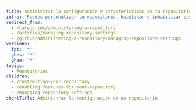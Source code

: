 ```yaml
---
title: Administrar la configuración y características de tu repositorio
intro: 'Puedes personalizar tu repositorio, habilitar o inhabilitar sus características opcionales y administrar la configuración de este.'
redirect_from:
  - /categories/administering-a-repository
  - /articles/managing-repository-settings
  - /github/administering-a-repository/managing-repository-settings
versions:
  fpt: '*'
  ghes: '*'
  ghae: '*'
topics:
  - Repositories
children:
  - /customizing-your-repository
  - /enabling-features-for-your-repository
  - /managing-repository-settings
shortTitle: Administrar la configuración de un repositorio
---
```


